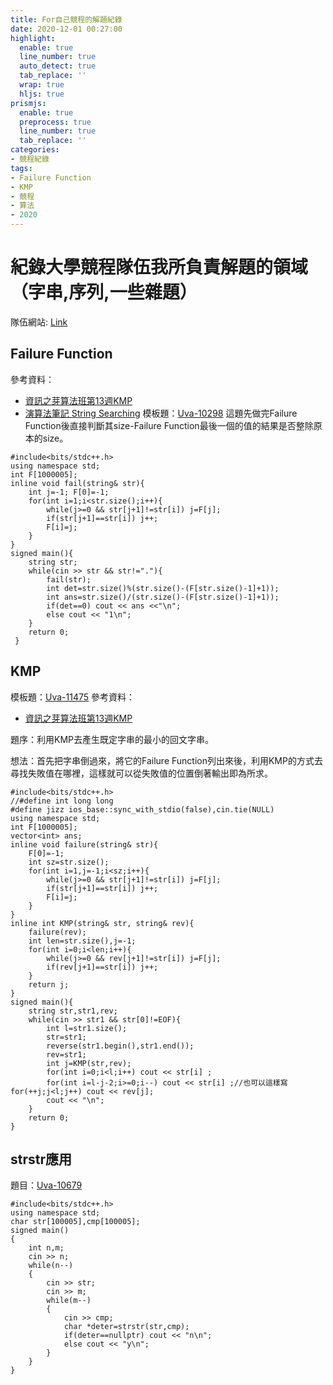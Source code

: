 ```yaml
---
title: For自己競程的解題紀錄
date: 2020-12-01 00:27:00
highlight:
  enable: true
  line_number: true
  auto_detect: true
  tab_replace: ''
  wrap: true
  hljs: true
prismjs:
  enable: true
  preprocess: true
  line_number: true
  tab_replace: ''
categories: 
- 競程紀錄
tags: 
- Failure Function
- KMP
- 競程
- 算法
- 2020
---  
```


# 紀錄大學競程隊伍我所負責解題的領域（字串,序列,一些雜題）
隊伍網站: [Link](https://ntnu-import-magic.github.io/)
## Failure Function
參考資料：
* [資訊之芽算法班第13週KMP](https://www.csie.ntu.edu.tw/~sprout/algo2018/)
* [演算法筆記 String Searching](https://web.ntnu.edu.tw/~algo/Substring.html#2)
模板題：[Uva-10298](https://onlinejudge.org/index.php?option=onlinejudge&page=show_problem&problem=1239)
這題先做完Failure Function後直接判斷其size-Failure Function最後一個的值的結果是否整除原本的size。
```cpp=
#include<bits/stdc++.h>
using namespace std; 
int F[1000005];
inline void fail(string& str){	
	int j=-1; F[0]=-1;
	for(int i=1;i<str.size();i++){
		while(j>=0 && str[j+1]!=str[i]) j=F[j];
		if(str[j+1]==str[i]) j++;
		F[i]=j;
	}
}
signed main(){
	string str;
	while(cin >> str && str!="."){
		fail(str);
		int det=str.size()%(str.size()-(F[str.size()-1]+1));
		int ans=str.size()/(str.size()-(F[str.size()-1]+1));
		if(det==0) cout << ans <<"\n";
		else cout << "1\n";
	}
	return 0;
 } 
```
## KMP
模板題：[Uva-11475](https://onlinejudge.org/index.php?option=onlinejudge&Itemid=8&page=show_problem&problem=2470)
參考資料：
* [資訊之芽算法班第13週KMP](https://www.csie.ntu.edu.tw/~sprout/algo2018/)

題序：利用KMP去產生既定字串的最小的回文字串。

想法：首先把字串倒過來，將它的Failure Function列出來後，利用KMP的方式去尋找失敗值在哪裡，這樣就可以從失敗值的位置倒著輸出即為所求。
```cpp=
#include<bits/stdc++.h>
//#define int long long
#define jizz ios_base::sync_with_stdio(false),cin.tie(NULL)
using namespace std;
int F[1000005];
vector<int> ans;
inline void failure(string& str){
    F[0]=-1;
    int sz=str.size();
    for(int i=1,j=-1;i<sz;i++){
        while(j>=0 && str[j+1]!=str[i]) j=F[j];
        if(str[j+1]==str[i]) j++;
        F[i]=j;
    }
} 
inline int KMP(string& str, string& rev){
    failure(rev);
    int len=str.size(),j=-1;
    for(int i=0;i<len;i++){
        while(j>=0 && rev[j+1]!=str[i]) j=F[j];
        if(rev[j+1]==str[i]) j++;
    }
    return j;
}
signed main(){
    string str,str1,rev;
    while(cin >> str1 && str[0]!=EOF){
        int l=str1.size();
        str=str1;
        reverse(str1.begin(),str1.end());
        rev=str1;
        int j=KMP(str,rev);
        for(int i=0;i<l;i++) cout << str[i] ;
        for(int i=l-j-2;i>=0;i--) cout << str[i] ;//也可以這樣寫for(++j;j<l;j++) cout << rev[j];
        cout << "\n";
    }
    return 0;
}
```
## strstr應用
題目：[Uva-10679](https://onlinejudge.org/index.php?option=onlinejudge&page=show_problem&problem=1620)
```cpp=
#include<bits/stdc++.h>
using namespace std;
char str[100005],cmp[100005];
signed main()
{
	int n,m;
	cin >> n;
	while(n--)
	{
		cin >> str;
		cin >> m;
		while(m--)
		{
			cin >> cmp;
			char *deter=strstr(str,cmp);
			if(deter==nullptr) cout << "n\n";
			else cout << "y\n";  
		}
	}
} 
```

